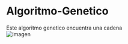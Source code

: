 # Algoritmo-Genetico
Este algoritmo genetico encuentra una cadena<br>
![imagen](https://github.com/taniadah/Algoritmo-Genetico/blob/main/AlgoritmoG.gif)<br> 
